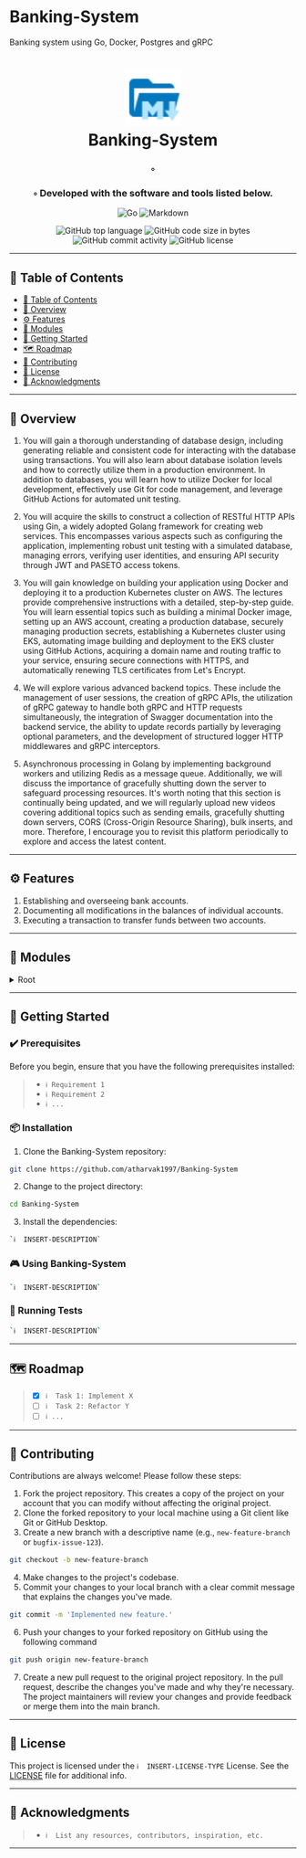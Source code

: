 # Banking-System
Banking system using Go, Docker, Postgres and gRPC

<div align="center">
<h1 align="center">
<img src="https://raw.githubusercontent.com/PKief/vscode-material-icon-theme/ec559a9f6bfd399b82bb44393651661b08aaf7ba/icons/folder-markdown-open.svg" width="100" />
<br>Banking-System
</h1>
<h3>◦ </h3>
<h3>◦ Developed with the software and tools listed below.</h3>

<p align="center">
<img src="https://img.shields.io/badge/Go-00ADD8.svg?style&logo=Go&logoColor=white" alt="Go" />
<img src="https://img.shields.io/badge/Markdown-000000.svg?style&logo=Markdown&logoColor=white" alt="Markdown" />
</p>
<img src="https://img.shields.io/github/languages/top/atharvak1997/Banking-System?style&color=5D6D7E" alt="GitHub top language" />
<img src="https://img.shields.io/github/languages/code-size/atharvak1997/Banking-System?style&color=5D6D7E" alt="GitHub code size in bytes" />
<img src="https://img.shields.io/github/commit-activity/m/atharvak1997/Banking-System?style&color=5D6D7E" alt="GitHub commit activity" />
<img src="https://img.shields.io/github/license/atharvak1997/Banking-System?style&color=5D6D7E" alt="GitHub license" />
</div>

---

## 📒 Table of Contents
- [📒 Table of Contents](#-table-of-contents)
- [📍 Overview](#-overview)
- [⚙️ Features](#-features)
- [🧩 Modules](#modules)
- [🚀 Getting Started](#-getting-started)
- [🗺 Roadmap](#-roadmap)
- [🤝 Contributing](#-contributing)
- [📄 License](#-license)
- [👏 Acknowledgments](#-acknowledgments)

---


## 📍 Overview

1. You will gain a thorough understanding of database design, including generating reliable and consistent code for interacting with the database using transactions. You will also learn about database isolation levels and how to correctly utilize them in a production environment. In addition to databases, you will learn how to utilize Docker for local development, effectively use Git for code management, and leverage GitHub Actions for automated unit testing.

2. You will acquire the skills to construct a collection of RESTful HTTP APIs using Gin, a widely adopted Golang framework for creating web services. This encompasses various aspects such as configuring the application, implementing robust unit testing with a simulated database, managing errors, verifying user identities, and ensuring API security through JWT and PASETO access tokens.

3. You will gain knowledge on building your application using Docker and deploying it to a production Kubernetes cluster on AWS. The lectures provide comprehensive instructions with a detailed, step-by-step guide. You will learn essential topics such as building a minimal Docker image, setting up an AWS account, creating a production database, securely managing production secrets, establishing a Kubernetes cluster using EKS, automating image building and deployment to the EKS cluster using GitHub Actions, acquiring a domain name and routing traffic to your service, ensuring secure connections with HTTPS, and automatically renewing TLS certificates from Let's Encrypt.

4. We will explore various advanced backend topics. These include the management of user sessions, the creation of gRPC APIs, the utilization of gRPC gateway to handle both gRPC and HTTP requests simultaneously, the integration of Swagger documentation into the backend service, the ability to update records partially by leveraging optional parameters, and the development of structured logger HTTP middlewares and gRPC interceptors.

5. Asynchronous processing in Golang by implementing background workers and utilizing Redis as a message queue. Additionally, we will discuss the importance of gracefully shutting down the server to safeguard processing resources. It's worth noting that this section is continually being updated, and we will regularly upload new videos covering additional topics such as sending emails, gracefully shutting down servers, CORS (Cross-Origin Resource Sharing), bulk inserts, and more. Therefore, I encourage you to revisit this platform periodically to explore and access the latest content.
---

## ⚙️ Features


1. Establishing and overseeing bank accounts.
2. Documenting all modifications in the balances of individual accounts.
3. Executing a transaction to transfer funds between two accounts.

---

## 🧩 Modules

<details closed><summary>Root</summary>

| File                                                                                                                             | Summary                                                                                                                                                                                                                                                   |
| ---                                                                                                                              | ---                                                                                                                                                                                                                                                       |
| [go.mod](https://github.com/atharvak1997/Banking-System/blob/main/go.mod)                                                        | The code snippet is a Go module that manages a simple bank application. It requires external packages for database connectivity, testing, and handling YAML files.                                                                                        |
| [000001_init_schema.down.sql](https://github.com/atharvak1997/Banking-System/blob/main/db\migration\000001_init_schema.down.sql) | The code snippet is responsible for dropping three database tables: entries, transfers, and accounts.                                                                                                                                                     |
| [000001_init_schema.up.sql](https://github.com/atharvak1997/Banking-System/blob/main/db\migration\000001_init_schema.up.sql)     | This code snippet creates three tables: "accounts", "entries", and "transfers" with their respective columns. It establishes foreign key relationships between the tables, adds indexes on relevant columns, and includes comments on column constraints. |

| [account.sql](https://github.com/atharvak1997/Banking-System/blob/main/db\query\account.sql)     | This code snippet has functions like CreateAccount, GetAccount, UpdateAccount, UpdateAccountBalance, DeleteAccount|

| [entry.sql](https://github.com/atharvak1997/Banking-System/blob/main/db\query\entry.sql)     | This code snippet is responsible for creating enrtries of numbers in respective accounts|

</details>

---

## 🚀 Getting Started

### ✔️ Prerequisites

Before you begin, ensure that you have the following prerequisites installed:
> - `ℹ️ Requirement 1`
> - `ℹ️ Requirement 2`
> - `ℹ️ ...`

### 📦 Installation

1. Clone the Banking-System repository:
```sh
git clone https://github.com/atharvak1997/Banking-System
```

2. Change to the project directory:
```sh
cd Banking-System
```

3. Install the dependencies:
```sh
`ℹ️  INSERT-DESCRIPTION`
```

### 🎮 Using Banking-System

```sh
`ℹ️  INSERT-DESCRIPTION`
```

### 🧪 Running Tests
```sh
`ℹ️  INSERT-DESCRIPTION`
```

---


## 🗺 Roadmap

> - [X] `ℹ️  Task 1: Implement X`
> - [ ] `ℹ️  Task 2: Refactor Y`
> - [ ] `ℹ️ ...`


---

## 🤝 Contributing

Contributions are always welcome! Please follow these steps:
1. Fork the project repository. This creates a copy of the project on your account that you can modify without affecting the original project.
2. Clone the forked repository to your local machine using a Git client like Git or GitHub Desktop.
3. Create a new branch with a descriptive name (e.g., `new-feature-branch` or `bugfix-issue-123`).
```sh
git checkout -b new-feature-branch
```
4. Make changes to the project's codebase.
5. Commit your changes to your local branch with a clear commit message that explains the changes you've made.
```sh
git commit -m 'Implemented new feature.'
```
6. Push your changes to your forked repository on GitHub using the following command
```sh
git push origin new-feature-branch
```
7. Create a new pull request to the original project repository. In the pull request, describe the changes you've made and why they're necessary.
The project maintainers will review your changes and provide feedback or merge them into the main branch.

---

## 📄 License

This project is licensed under the `ℹ️  INSERT-LICENSE-TYPE` License. See the [LICENSE](https://docs.github.com/en/communities/setting-up-your-project-for-healthy-contributions/adding-a-license-to-a-repository) file for additional info.

---

## 👏 Acknowledgments

> - `ℹ️  List any resources, contributors, inspiration, etc.`

---

